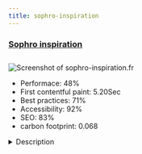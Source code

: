 ```yaml
---
title: sophro-inspiration
---
```


<div style="height: 3rem">
  <a href="https://www.sophro-inspiration.fr"><h3>Sophro inspiration</h3></a>
</div>
<img loading="lazy" src="/images/thumbs/sophro-inspiration.fr.jpg" alt="Screenshot of sophro-inspiration.fr" />
<ul>
  <li>Performace: 48%</li>
  <li>
    First contentful paint:
    5.20Sec
  </li>
  <li>Best practices: 71%</li>
  <li>Accessibility: 92%</li>
  <li>SEO: 83%</li>
  <li>carbon footprint: 0.068</li>
</ul>
<details>
  <summary>Description</summary>
  <p>Sophro inspiration is a website presenting art of sophrology with the help of a professional, to take back stress and calm. User wanted a simple site to present her professional activity, so we provided her a way to publish articles by herself directly on a blog, and to present all her services in a simple way.We used Quix to create pages content, most difficulty was to create shapes dividers, but Quix helped me to do that. Also we have used Quix to create user's menus too, so user can create articles and manage categories easily. For sitemap we have used a plugin called aimy sitemap, for backup sure we have the top rated extension akeeba backup.</p>
</details>

